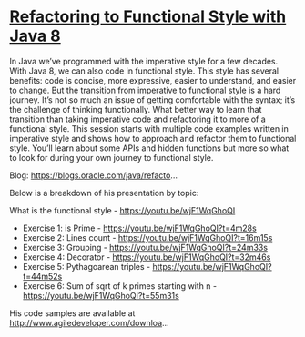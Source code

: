 
# [Refactoring to Functional Style with Java 8](https://youtu.be/wjF1WqGhoQI)

In Java we’ve programmed with the imperative style for a few decades. With Java 8, we can also code in functional style. This style has several benefits: code is concise, more expressive, easier to understand, and easier to change. But the transition from imperative to functional style is a hard journey. It’s not so much an issue of getting comfortable with the syntax; it’s the challenge of thinking functionally. What better way to learn that transition than taking imperative code and refactoring it to more of a functional style. This session starts with multiple code examples written in imperative style and shows how to approach and refactor them to functional style. You’ll learn about some APIs and hidden functions but more so what to look for during your own journey to functional style.

Blog: https://blogs.oracle.com/java/refacto...


Below is a breakdown of his presentation by topic:

 What is the functional style - https://youtu.be/wjF1WqGhoQI
 - Exercise 1: is Prime - https://youtu.be/wjF1WqGhoQI?t=4m28s
 - Exercise 2: Lines count - https://youtu.be/wjF1WqGhoQI?t=16m15s
 - Exercise 3: Grouping - https://youtu.be/wjF1WqGhoQI?t=24m33s
 - Exercise 4: Decorator - https://youtu.be/wjF1WqGhoQI?t=32m46s
 - Exercise 5: Pythagoarean triples - https://youtu.be/wjF1WqGhoQI?t=44m52s
 - Exercise 6: Sum of sqrt of k primes starting with n - https://youtu.be/wjF1WqGhoQI?t=55m31s


His code samples are available at http://www.agiledeveloper.com/downloa...